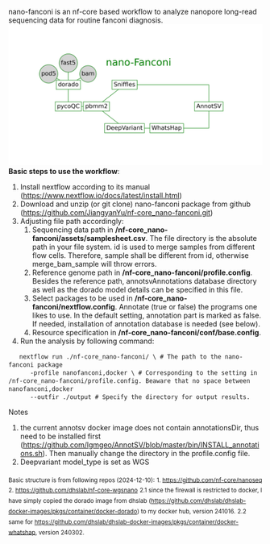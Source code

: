nano-fanconi is an nf-core based workflow to analyze nanopore long-read sequencing data for routine fanconi diagnosis.
![Description](https://github.com/JiangyanYu/nf-core_nano-fanconi/blob/main/docs/workflow_complete_graph.png)
**Basic steps to use the workflow**:
1. Install nextflow according to its manual (https://www.nextflow.io/docs/latest/install.html)
2. Download and unzip (or git clone) nano-fanconi package from github (https://github.com/JiangyanYu/nf-core_nano-fanconi.git)
3. Adjusting file path accordingly:
   1) Sequencing data path in **/nf-core_nano-fanconi/assets/samplesheet.csv**. The file directory is the absolute path in your file system. id is used to merge samples from different flow cells. Therefore, sample shall be different from id, otherwise merge_bam_sample will throw errors.
   2) Reference genome path in **/nf-core_nano-fanconi/profile.config**. Besides the reference path, annotsvAnnotations database directory as well as the dorado model details can be specified in this file.
   3) Select packages to be used in **/nf-core_nano-fanconi/nextflow.config**. Annotate (true or false) the programs one likes to use. In the default setting, annotation part is marked as false. If needed, installation of annotation database is needed (see below).
   4) Resource specification in **/nf-core_nano-fanconi/conf/base.config**.
4. Run the analysis by following command:
```
   nextflow run ./nf-core_nano-fanconi/ \ # The path to the nano-fanconi package
      -profile nanofanconi,docker \ # Corresponding to the setting in /nf-core_nano-fanconi/profile.config. Beaware that no space between nanofanconi,docker 
      --outfir ./output # Specify the directory for output results.
```


Notes
1) the current annotsv docker image does not contain annotationsDir, thus need to be installed first (https://github.com/lgmgeo/AnnotSV/blob/master/bin/INSTALL_annotations.sh). Then manually change the directory in the profile.config file.
2) Deepvariant model_type is set as WGS

   
<sub>Basic structure is from following repos (2024-12-10):</sub>
<sub>1. https://github.com/nf-core/nanoseq</sub>
<sub>2. https://github.com/dhslab/nf-core-wgsnano</sub>
<sub>2.1 since the firewall is restricted to docker, I have simply copied the dorado image from dhslab (https://github.com/dhslab/dhslab-docker-images/pkgs/container/docker-dorado) to my docker hub, version 241016.</sub>
<sub>2.2 same for https://github.com/dhslab/dhslab-docker-images/pkgs/container/docker-whatshap, version 240302.</sub>


